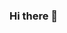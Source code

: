 ### Hi there 👋

<!--
**Stashsterix/Stashsterix** is a ✨ _special_ ✨ repository because its `README.md` (this file) appears on your GitHub profile.

Here are some ideas to get you started:

- 🔭 I’m currently working on ..html and css.
- 🌱 I’m currently learning ..web development.
- 👯 I’m looking to collaborate on ...
- 🤔 I’m looking for help with ..advancing my coding skils.
- 💬 Ask me about ...
- 📫 How to reach me: ..emperorommie@gmail.com.
- 😄 Pronouns: ...
- ⚡ Fun fact: ...
-->
